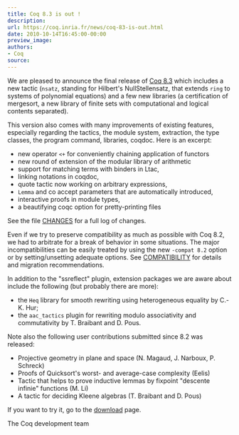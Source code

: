 ```yaml
---
title: Coq 8.3 is out !
description:
url: https://coq.inria.fr/news/coq-83-is-out.html
date: 2010-10-14T16:45:00-00:00
preview_image:
authors:
- Coq
source:
---
```



<p>We are pleased to announce the final release of <a href="https://coq.inria.fr/download">Coq 8.3</a> which includes a new tactic (<code>nsatz</code>, standing for Hilbert's NullStellensatz, that extends <code>ring</code> to systems of polynomial equations) and a few new libraries (a certification of mergesort, a new library of finite sets with computational and logical contents separated).</p>
<p>This version also comes with many improvements of existing features, especially regarding the tactics, the module system, extraction, the type classes, the program command, libraries, coqdoc. Here is an excerpt:</p>
<ul>
<li>new operator <code>&lt;+</code> for conveniently chaining application of functors</li>
<li>new round of extension of the modular library of arithmetic</li>
<li>support for matching terms with binders in Ltac,</li>
<li>linking notations in coqdoc,</li>
<li>quote tactic now working on arbitrary expressions,</li>
<li><code>Lemma</code> and co accept parameters that are automatically introduced,</li>
<li>interactive proofs in module types,</li>
<li>a beautifying coqc option for pretty-printing files</li>
</ul>
<p>See the file <a href="https://coq.inria.fr/distrib/V8.3/CHANGES">CHANGES</a> for a full log of changes.</p>
<p>Even if we try to preserve compatibility as much as possible with Coq 8.2, we had to arbitrate for a break of behavior in some situations. The major incompatibilities can be easily treated by using the new <code>-compat 8.2</code> option or by setting/unsetting adequate options. See <a href="https://coq.inria.fr/distrib/V8.3/COMPATIBILITY">COMPATIBILITY</a> for details and migration recommendations.</p>
<p>In addition to the &quot;ssreflect&quot; plugin, extension packages we are aware about include the following (but probably there are more):</p>
<ul>
<li>the <code>Heq</code> library for smooth rewriting using heterogeneous equality by C.-K. Hur;</li>
<li>the <code>aac_tactics</code> plugin for rewriting modulo associativity and commutativity by T. Braibant and D. Pous.</li>
</ul>
<p>Note also the following user contributions submitted since 8.2 was released:</p>
<ul>
<li>Projective geometry in plane and space (N. Magaud, J. Narboux, P. Schreck)</li>
<li>Proofs of Quicksort's worst- and average-case complexity (Eelis)</li>
<li>Tactic that helps to prove inductive lemmas by fixpoint &quot;descente infinie&quot; functions (M. Li)</li>
<li>A tactic for deciding Kleene algebras (T. Braibant and D. Pous)</li>
</ul>
<p>If you want to try it, go to the <a href="https://coq.inria.fr/download">download</a> page.</p>
<p>The Coq development team</p>

 
